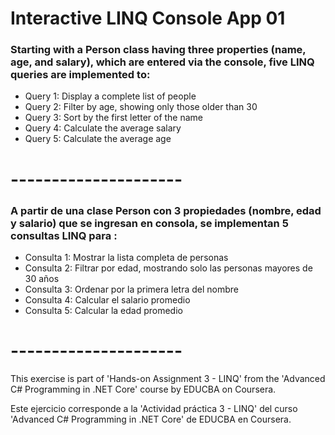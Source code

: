# Interactive LINQ Console App 01

### Starting with a Person class having three properties (name, age, and salary), which are entered via the console, five LINQ queries are implemented to:

- Query 1: Display a complete list of people
- Query 2: Filter by age, showing only those older than 30
- Query 3: Sort by the first letter of the name
- Query 4: Calculate the average salary
- Query 5: Calculate the average age

# ---------------------

### A partir de una clase Person con 3 propiedades (nombre, edad y salario) que se ingresan en consola, se implementan 5 consultas LINQ para :

- Consulta 1: Mostrar la lista completa de personas
- Consulta 2: Filtrar por edad, mostrando solo las personas mayores de 30 años
- Consulta 3: Ordenar por la primera letra del nombre
- Consulta 4: Calcular el salario promedio
- Consulta 5: Calcular la edad promedio

# ---------------------

This exercise is part of 'Hands-on Assignment 3 - LINQ' from the 'Advanced C# Programming in .NET Core' course by EDUCBA on Coursera.

Este ejercicio corresponde a la 'Actividad práctica 3 - LINQ' del curso 
'Advanced C# Programming in .NET Core' de EDUCBA en Coursera.
